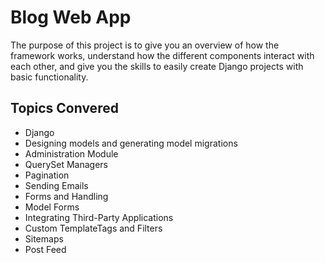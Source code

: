 
# Blog Web App

The purpose of this project is to give you an overview of how the framework works, understand how the different components interact with each other, and give you the skills to easily create Django projects with basic functionality. 
## Topics Convered

- Django
- Designing models and generating model migrations
- Administration Module
- QuerySet Managers
- Pagination
- Sending Emails
- Forms and Handling
- Model Forms
- Integrating Third-Party Applications
- Custom TemplateTags and Filters
- Sitemaps
- Post Feed
